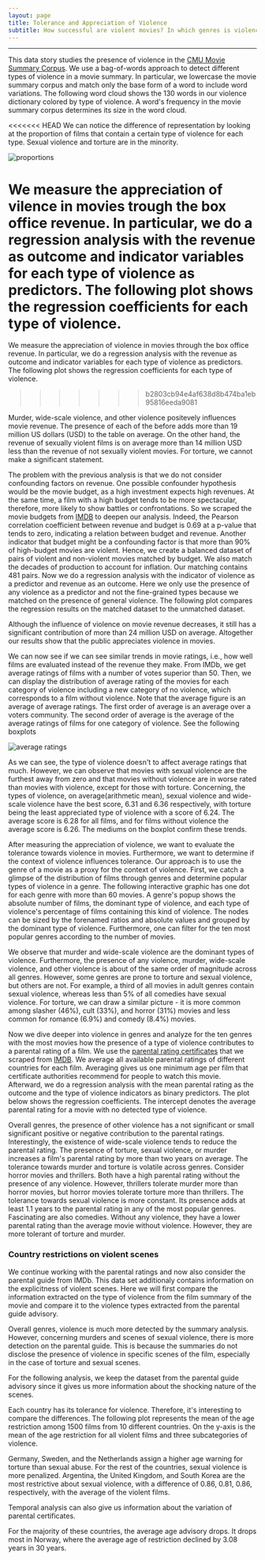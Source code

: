 ```yaml
---
layout: page
title: Tolerance and Appreciation of Violence
subtitle: How successful are violent movies? In which genres is violence more tolerated?
---
```

* * *

This data story studies the presence of violence in the [CMU Movie Summary Corpus](http://www.cs.cmu.edu/~ark/personas/). We use a bag-of-words approach to detect different types of violence in a movie summary. In particular, we lowercase the movie summary corpus and match only the base form of a word to include word variations. The following word cloud shows the 130 words in our violence dictionary colored by type of violence. A word's frequency in the movie summary corpus determines its size in the word cloud. 

<div class="flourish-embed" data-src="visualisation/12251430"><script src="https://public.flourish.studio/resources/embed.js"></script></div>

<<<<<<< HEAD
We can notice the difference of representation by looking at the proportion of films that contain a certain type of violence for each type. Sexual violence and torture are in the minority. 

![proportions](assets/img/proportion_violence_types.png)

We measure the appreciation of vilence in movies trough the box office revenue. In particular, we do a regression analysis with the revenue as outcome and indicator variables for each type of violence as predictors. The following plot shows the regression coefficients for each type of violence. 
=======
We measure the appreciation of violence in movies through the box office revenue. In particular, we do a regression analysis with the revenue as outcome and indicator variables for each type of violence as predictors. The following plot shows the regression coefficients for each type of violence.
>>>>>>> b2803cb94e4af638d8b474ba1eb95816eeda9081

<div class="flourish-embed flourish-chart" data-src="visualisation/12258469"><script src="https://public.flourish.studio/resources/embed.js"></script></div>

Murder, wide-scale violence, and other violence positevely influences movie revenue. The presence of each of the before adds more than 19 million US dollars (USD) to the table on average. On the other hand, the revenue of sexually violent films is on average more than 14 million USD less than the revenue of not sexually violent movies. For torture, we cannot make a significant statement.

The problem with the previous analysis is that we do not consider confounding factors on revenue. One possible confounder hypothesis would be the movie budget, as a high investment expects high revenues. At the same time, a film with a high budget tends to be more spectacular, therefore, more likely to show battles or confrontations. So we scraped the movie budgets from [IMDB](https://www.imdb.com/) to deepen our analysis. Indeed, the Pearson correlation coefficient between revenue and budget is 0.69 at a p-value that tends to zero, indicating a relation between budget and revenue. Another indicator that budget might be a confounding factor is that more than 90% of high-budget movies are violent. Hence,  we create a balanced dataset of pairs of violent and non-violent movies matched by budget. We also match the decades of production to account for inflation. Our matching contains 481 pairs. Now we do a regression analysis with the indicator of violence as a predictor and revenue as an outcome. Here we only use the presence of any violence as a predictor and not the fine-grained types because we matched on the presence of general violence. The following plot compares the regression results on the matched dataset to the unmatched dataset.

<div class="flourish-embed flourish-chart" data-src="visualisation/12259126"><script src="https://public.flourish.studio/resources/embed.js"></script></div>

Although the influence of violence on movie revenue decreases, it still has a significant contribution of more than 24 million USD on average. Altogether our results show that the public appreciates violence in movies. 

We can now see if we can see similar trends in movie ratings, i.e., how well films are evaluated instead of the revenue they make. From IMDb, we get average ratings of films with a number of votes superior than 50. Then, we can display the distribution of average rating of the movies for each category of violence including a new category of no violence, which corresponds to a film without violence. Note that the average figure is an average of average ratings. The first order of average is an average over a voters community. The second order of average is the average of the average ratings of films for one category of violence. See the following boxplots 

![average ratings](assets/img/average_ratings.png)

As we can see, the type of violence doesn't to affect average ratings that much. However, we can observe that movies with sexual violence are the furthest away from zero and that movies without violence are in worse rated than movies with violence, except for those with torture. Concerning, the types of violence, on average(arithmetic mean), sexual violence and wide-scale violence have the best score, 6.31 and 6.36 respectively, with torture being the least appreciated type of violence with a score of 6.24. The average score is 6.28 for all films, and for films without violence the average score is 6.26. The mediums on the boxplot confirm these trends.


After measuring the appreciation of violence, we want to evaluate the tolerance towards violence in movies. Furthermore, we want to determine if the context of violence influences tolerance. Our approach is to use the genre of a movie as a proxy for the context of violence. First, we catch a glimpse of the distribution of films through genres and determine popular types of violence in a genre. The following interactive graphic has one dot for each genre with more than 60 movies. A genre's popup shows the absolute number of films, the dominant type of violence, and each type of violence's percentage of films containing this kind of violence. The nodes can be sized by the forenamed ratios and absolute values and grouped by the dominant type of violence. Furthermore, one can filter for the ten most popular genres according to the number of movies. 

<div class="flourish-embed flourish-survey" data-src="visualisation/12237943"><script src="https://public.flourish.studio/resources/embed.js"></script></div>

We observe that murder and wide-scale violence are the dominant types of violence. Furthermore, the presence of any violence, murder, wide-scale violence, and other violence is about of the same order of magnitude across all genres. However, some genres are prone to torture and sexual violence, but others are not. For example, a third of all movies in adult genres contain sexual violence, whereas less than 5% of all comedies have sexual violence. For torture, we can draw a similar picture - it is more common among slasher (46%), cult (33%), and horror (31%) movies and less common for romance (6.9%) and comedy (8.4%) movies. 

Now we dive deeper into violence in genres and analyze for the ten genres with the most movies how the presence of a type of violence contributes to a parental rating of a film. We use the [parental rating certificates](https://help.imdb.com/article/contribution/titles/certificates/GU757M8ZJ9ZPXB39?ref_=helpart_nav_27#) that we scraped from [IMDB](https://www.imdb.com). We average all available parental ratings of different countries for each film. Averaging gives us one minimum age per film that certificate authorities recommend for people to watch this movie. Afterward, we do a regression analysis with the mean parental rating as the outcome and the type of violence indicators as binary predictors. The plot below shows the regression coefficients. The intercept denotes the average parental rating for a movie with no detected type of violence. 

<div class="flourish-embed flourish-chart" data-src="visualisation/12239226"><script src="https://public.flourish.studio/resources/embed.js"></script></div>

Overall genres, the presence of other violence has a not significant or small significant positive or negative contribution to the parental ratings. Interestingly, the existence of wide-scale violence tends to reduce the parental rating. The presence of torture, sexual violence, or murder increases a film's parental rating by more than two years on average. The tolerance towards murder and torture is volatile across genres. Consider horror movies and thrillers. Both have a high parental rating without the presence of any violence. However, thrillers tolerate murder more than horror movies, but horror movies tolerate torture more than thrillers. The tolerance towards sexual violence is more constant. Its presence adds at least 1.1 years to the parental rating in any of the most popular genres.  Fascinating are also comedies. Without any violence, they have a lower parental rating than the average movie without violence. However, they are more tolerant of torture and murder. 

### Country restrictions on violent scenes

We continue working with the parental ratings and now also consider the parental guide from IMDb. This data set additionaly contains information on the explicitness of violent scenes. Here we will first compare the information extracted on the type of violence from the film summary of the movie and compare it to the violence types extracted from the parental guide advisory. 

<div class="flourish-embed flourish-chart" data-src="visualisation/12251739"><script src="https://public.flourish.studio/resources/embed.js"></script></div>

Overall genres, violence is much more detected by the summary analysis. However, concerning murders and scenes of sexual violence, there is more detection on the parental guide. This is because the summaries do not disclose the presence of violence in specific scenes of the film, especially in the case of torture and sexual scenes. 

For the following analysis, we keep the dataset from the parental guide advisory since it gives us more information about the shocking nature of the scenes.

Each country has its tolerance for violence. Therefore, it's interesting to compare the differences. The following plot represents the mean of the age restriction among 1500 films from 10 different countries. On the y-axis is the mean of the age restriction for all violent films and three subcategories of violence. 

<div class="flourish-embed flourish-chart" data-src="visualisation/12258255"><script src="https://public.flourish.studio/resources/embed.js"></script></div>

Germany, Sweden, and the Netherlands assign a higher age warning for torture than sexual abuse. For the rest of the countries, sexual violence is more penalized. Argentina, the United Kingdom, and South Korea are the most restrictive about sexual violence, with a difference of 0.86, 0.81, 0.86, respectively, with the average of the violent films.

Temporal analysis can also give us information about the variation of parental certificates. 

<div class="flourish-embed flourish-chart" data-src="visualisation/12258399"><script src="https://public.flourish.studio/resources/embed.js"></script></div>

For the majority of these countries, the average age advisory drops. It drops most in Norway, where the average age of restriction declined by 3.08 years in 30 years.
